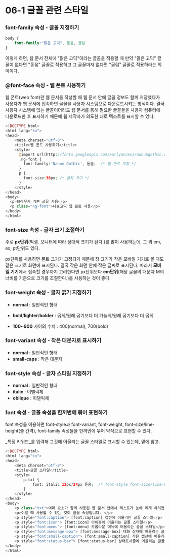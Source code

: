 # 06-1 글꼴 관련 스타일

### font-family 속성 - 글꼴 지정하기

```css
body {
    font-family:"맑은 고딕", 돋움, 굴림
}
```

이렇게 하면, 웹 문서 전체에 "맑은 고딕"이라는 글꼴을 적용할 때 만약 "맑은 고딕" 글꼴이 없다면 "돋움" 글꼴로 적용하고 그 글꼴마저 없다면 "굴림" 글꼴로 적용하라는 의미이다.

### @font-face 속성 - 웹 폰트 사용하기

웹 폰트\(web font\)란 웹 문서를 작성할 때 웹 문서 안에 글꼴 정보도 함께 저장했다가 사용자가 웹 문서에 접속하면 글꼴을 사용자 시스템으로 다운로드시키는 방식이다. 결국 사용자 시스템에 없는 글꼴이더라도 웹 문서를 통해 필요한 글꼴들을 사용자 컴퓨터에 다운로드한 후 표시하기 때문에 웹 제작자가 의도한 대로 텍스트를 표시할 수 있다.

```php
<!DOCTYPE html>
<html lang="ko">
<head>
    <meta charset="utf-8">
    <title>웹 폰트 사용하기</title>
    <style>
      @import url(http://fonts.googleapis.com/earlyaccess/nanumgothic.css);  /* 구글 웹 폰트 */
      .ng-font {
        font-family:'Nanum Gothic', 돋움;  /* 웹 폰트 지정 */
      }
      p {
        font-size:30px; /* 글자 크기 */
      }
    </style>
</head>
<body>
  <p>브라우저 기본 글꼴 사용</p>
  <p class="ng-font">나눔고딕 웹 폰트 사용</p>
</body>
</html>
```

### font-size 속성 - 글자 크기 조절하기

주로 **px단위**\(픽셀. 모니터에 따라 상대적 크기가 된다.\)를 많이 사용하는데, 그 외 em, ex, pt단위도 있다.

px단위를 사용하면 폰트 크기가 고정되기 때문에 창 크기가 작은 모바일 기기로 볼 때도 같은 크기로 화면에 표시된다. 결국 작은 화면 안에 작은 글씨로 표시된다. 따라서 **모바일 기기**에서 접속할 경우까지 고려한다면 px단위보다 **em단위**\(해당 글꼴의 대문자 M의 너비를 기준으로 크기를 조절한다.\)를 사용하는 것이 좋다.

### font-weight 속성 - 글자 굵기 지정하기

* **normal** : 일반적인 형태

* **bold**/**lighter**/**bolder** : 굵게/원래 굵기보다 더 가늘게/원래 굵기보다 더 굵게

* **100~900** 사이의 수치 : 400\(normal\), 700\(bold\)

### font-variant 속성 - 작은 대문자로 표시하기

* **normal** : 일반적인 형태
* **small-caps** : 작은 대문자

### font-style 속성 - 글자 스타일 지정하기

* **normal** : 일반적인 형태
* **italic** : 이탤릭체
* **oblique** : 이탤릭체

### font 속성 - 글꼴 속성을 한꺼번에 묶어 표현하기

font 속성을 이용하면 font-style과 font-variant, font-weight, font-size/line-height\(줄 간격\), font-family 속성들을 한꺼번에 묶어 약식으로 표현할 수 있다.

_특정 키워드_를 입력해 그것에 어울리는 글꼴 스타일로 표시할 수 있는데, 밑에 참고.

```php
<!DOCTYPE html>
<html lang="ko">
<head>
    <meta charset="utf-8">
    <title>글꼴 스타일</title>
	<style>
		p.txt {
			font: italic 12px/24px 돋움;  /* font-style font-size/line-height font-family */
		}
	</style>
</head>
<body>
	<p class="txt">여러 요소가 함께 사용된 웹 문서 안에서 텍스트가 눈에 띄게 하려면 내용에 맞는 글꼴과 글자 크기, 그리고 글자색을 선택하는 것이 중요합니다. </p>
	<p>이럴 때 사용할 수 있는 것이 글꼴 속성입니다. </p>
	<p style="font:caption"> [font:caption] 캡션에 어울리는 글꼴 스타일</p>
	<p style="font:icon"> [font:icon] 아이콘에 어울리는 글꼴 스타일</p>
	<p style="font:menu"> [font:menu] 드롭다운 메뉴에 어울리는 글꼴 스타일</p>
	<p style="font:message-box"> [font:message-box] 대화 상자에 어울리는 글꼴 스타일</p>
	<p style="font:small-caption"> [font:small-caption] 작은 캡션에 어울리는 글꼴 스타일</p>
	<p style="font:status-bar"> [font:status-bar] 상태표시줄에 어울리는 글꼴 스타일</p>
</body>
</html>
```



